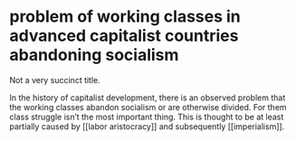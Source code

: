 # problem of working classes in advanced capitalist countries abandoning socialism

Not a very succinct title.

In the history of capitalist development, there is an observed problem that the working classes abandon socialism or are otherwise divided. For them class struggle isn&rsquo;t the most important thing. This is thought to be at least partially caused by [[labor aristocracy]] and subsequently [[imperialism]].

